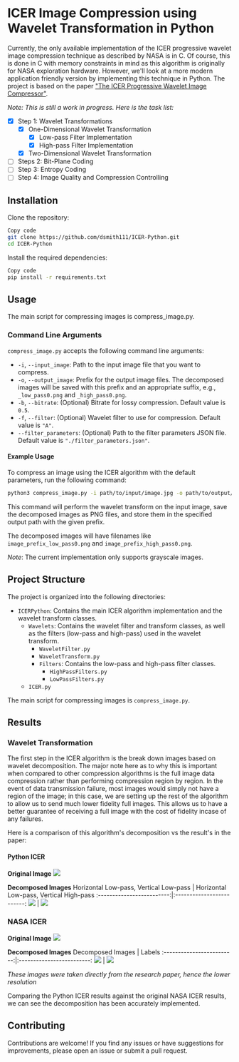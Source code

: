 # ICER Image Compression using Wavelet Transformation in Python

Currently, the only available implementation of the ICER progressive wavelet image compression technique as described by NASA is in C. Of course, this is done in C with memory constraints in mind as this algorithm is originally for NASA exploration hardware. However, we'll look at a more modern application friendly version by implementing this technique in Python. The project is based on the paper ["The ICER Progressive Wavelet Image Compressor"](https://ipnpr.jpl.nasa.gov/progress_report/42-155/155J.pdf).

_Note: This is still a work in progress. Here is the task list:_

- [x] Step 1: Wavelet Transformations
  - [x] One-Dimensional Wavelet Transformation
    - [x] Low-pass Filter Implementation
    - [x] High-pass Filter Implementation
  - [x] Two-Dimensional Wavelet Transformation
- [ ] Steps 2: Bit-Plane Coding
- [ ] Step 3: Entropy Coding
- [ ] Step 4: Image Quality and Compression Controlling

## Installation
Clone the repository:

```bash
Copy code
git clone https://github.com/dsmith111/ICER-Python.git
cd ICER-Python
```

Install the required dependencies:
```bash
Copy code
pip install -r requirements.txt
```
## Usage
The main script for compressing images is compress_image.py. 

### Command Line Arguments

`compress_image.py` accepts the following command line arguments:

- `-i`, `--input_image`: Path to the input image file that you want to compress.
- `-o`, `--output_image`: Prefix for the output image files. The decomposed images will be saved with this prefix and an appropriate suffix, e.g., `_low_pass0.png` and `_high_pass0.png`.
- `-b`, `--bitrate`: (Optional) Bitrate for lossy compression. Default value is `0.5`.
- `-f`, `--filter`: (Optional) Wavelet filter to use for compression. Default value is `"A"`.
- `--filter_parameters`: (Optional) Path to the filter parameters JSON file. Default value is `"./filter_parameters.json"`.

#### Example Usage

To compress an image using the ICER algorithm with the default parameters, run the following command:

```bash
python3 compress_image.py -i path/to/input/image.jpg -o path/to/output/image_prefix -f A
```
This command will perform the wavelet transform on the input image, save the decomposed images as PNG files, and store them in the specified output path with the given prefix.

The decomposed images will have filenames like `image_prefix_low_pass0.png` and `image_prefix_high_pass0.png`.

_Note_: The current implementation only supports grayscale images.

## Project Structure
The project is organized into the following directories:

- `ICERPython`: Contains the main ICER algorithm implementation and the wavelet transform classes.
   - `Wavelets`: Contains the wavelet filter and transform classes, as well as the filters (low-pass and high-pass) used in the wavelet transform.
      - `WaveletFilter.py`
      - `WaveletTransform.py`
      - `Filters`: Contains the low-pass and high-pass filter classes.
         - `HighPassFilters.py`
         - `LowPassFilters.py`
    - `ICER.py`

The main script for compressing images is `compress_image.py`.

## Results
### Wavelet Transformation
The first step in the ICER algorithm is the break down images based on wavelet decomposition. The major note here as to why this is important when compared to other compression algorithms is the full image data compression rather than performing compression region by region. In the event of data transmission failure, most images would simply not have a region of the image; in this case, we are setting up the rest of the algorithm to allow us to send much lower fidelity full images. This allows us to have a better guarantee of receiving a full image with the cost of fidelity incase of any failures.

Here is a comparison of this algorithm's decomposition vs the result's in the paper:

#### Python ICER
**Original Image**
![](./original_images/rover.jpg)

**Decomposed Images**
Horizontal Low-pass, Vertical Low-pass   |  Horizontal Low-pass, Vertical High-pass
:-------------------------:|:-------------------------:
![](./decomposed_wavelets/A/rover_compressed_low_pass0.png)  |  ![](./decomposed_wavelets/A/rover_compressed_high_pass0.png)

### NASA ICER
**Original Image**
![](./assets/icer-rover.png)

**Decomposed Images**
Decomposed Images  |  Labels
:-------------------------:|:-------------------------:
![](./assets/icer-passes.png)  |  ![](./assets/icer-desc.png)

_These images were taken directly from the research paper, hence the lower resolution_

Comparing the Python ICER results against the original NASA ICER results, we can see the decomposition has been accurately implemented.

## Contributing
Contributions are welcome! If you find any issues or have suggestions for improvements, please open an issue or submit a pull request.